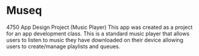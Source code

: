 # Museq
4750 App Design Project (Music Player)
This app was created as a project for an app development class. This is a standard music player that allows users to listen to music they have downloaded on their device allowing users to create/manage playlists and queues.
